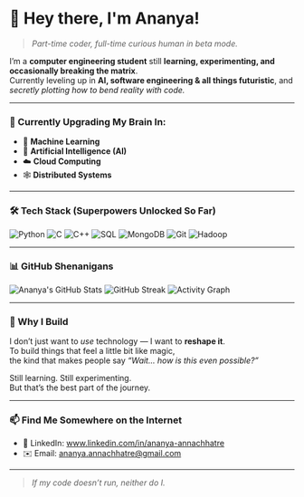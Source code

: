 # 👋 Hey there, I'm Ananya!

> *Part-time coder, full-time curious human in beta mode.*

I’m a **computer engineering student** still **learning, experimenting, and occasionally breaking the matrix**.  
Currently leveling up in **AI, software engineering & all things futuristic**, and *secretly plotting how to bend reality with code.*

---

### 🧠 Currently Upgrading My Brain In:

- 🤖 **Machine Learning**
- 🧠 **Artificial Intelligence (AI)**
- ☁️ **Cloud Computing**
- 🕸️ **Distributed Systems**

---

### 🛠 Tech Stack (Superpowers Unlocked So Far)

![Python](https://img.shields.io/badge/Python-3776AB?logo=python&logoColor=white)
![C](https://img.shields.io/badge/C-00599C?logo=c&logoColor=white)
![C++](https://img.shields.io/badge/C++-00599C?logo=c%2B%2B&logoColor=white)
![SQL](https://img.shields.io/badge/SQL-4479A1?logo=postgresql&logoColor=white)
![MongoDB](https://img.shields.io/badge/MongoDB-4ea94b?logo=mongodb&logoColor=white)
![Git](https://img.shields.io/badge/Git-F05033?logo=git&logoColor=white)
![Hadoop](https://img.shields.io/badge/Hadoop-66CCFF?logo=apachehadoop&logoColor=white)

---

### 📊 GitHub Shenanigans

![Ananya's GitHub Stats](https://github-readme-stats.vercel.app/api?username=ananyaannachhatre&show_icons=true&theme=radical)
![GitHub Streak](https://streak-stats.demolab.com?user=ananyaannachhatre&theme=radical)
![Activity Graph](https://github-readme-activity-graph.vercel.app/graph?username=ananyaannachhatre&theme=react-dark)

---

### 🚀 Why I Build

I don’t just want to *use* technology — I want to **reshape it**.  
To build things that feel a little bit like magic,  
the kind that makes people say *“Wait... how is this even possible?”*

Still learning. Still experimenting.  
But that’s the best part of the journey.

---

### 📫 Find Me Somewhere on the Internet

- 💼 LinkedIn: www.linkedin.com/in/ananya-annachhatre
- ✉️ Email: ananya.annachhatre@gmail.com

---

> *If my code doesn’t run, neither do I.*
